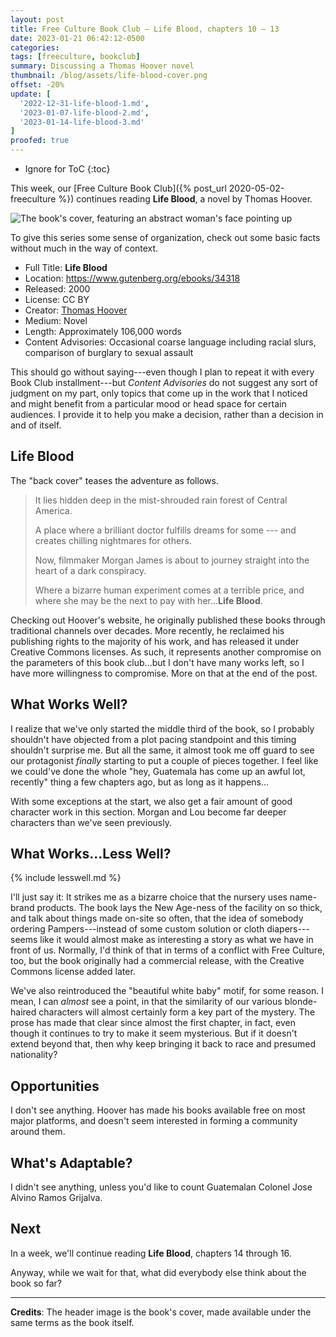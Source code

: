 ```yaml
---
layout: post
title: Free Culture Book Club — Life Blood, chapters 10 – 13
date: 2023-01-21 06:42:12-0500
categories:
tags: [freeculture, bookclub]
summary: Discussing a Thomas Hoover novel
thumbnail: /blog/assets/life-blood-cover.png
offset: -20%
update: [
  '2022-12-31-life-blood-1.md',
  '2023-01-07-life-blood-2.md',
  '2023-01-14-life-blood-3.md'
]
proofed: true
---
```


* Ignore for ToC
{:toc}

This week, our [Free Culture Book Club]({% post_url 2020-05-02-freeculture %}) continues reading **Life Blood**, a novel by Thomas Hoover.

![The book's cover, featuring an abstract woman's face pointing up](/blog/assets/life-blood-cover.png "Out of the...something or other.")

To give this series some sense of organization, check out some basic facts without much in the way of context.

 * Full Title:  **Life Blood**
 * Location:  <https://www.gutenberg.org/ebooks/34318>
 * Released:  2000
 * License:  CC BY
 * Creator:  [Thomas Hoover](https://www.thomashoover.info/index.htm)
 * Medium:  Novel
 * Length:  Approximately 106,000 words
 * Content Advisories:  Occasional coarse language including racial slurs, comparison of burglary to sexual assault

This should go without saying---even though I plan to repeat it with every Book Club installment---but *Content Advisories* do not suggest any sort of judgment on my part, only topics that come up in the work that I noticed and might benefit from a particular mood or head space for certain audiences.  I provide it to help you make a decision, rather than a decision in and of itself.

## Life Blood

The "back cover" teases the adventure as follows.

 > It lies hidden deep in the mist-shrouded rain forest of Central America.
 >
 > A place where a brilliant doctor fulfills dreams for some --- and creates chilling nightmares for others.
 >
 > Now, filmmaker Morgan James is about to journey straight into the heart of a dark conspiracy.
 >
 > Where a bizarre human experiment comes at a terrible price, and where she may be the next to pay with her...**Life Blood**.

Checking out Hoover's website, he originally published these books through traditional channels over decades.  More recently, he reclaimed his publishing rights to the majority of his work, and has released it under Creative Commons licenses.  As such, it represents another compromise on the parameters of this book club...but I don't have many works left, so I have more willingness to compromise.  More on that at the end of the post.

## What Works Well?

I realize that we've only started the middle third of the book, so I probably shouldn't have objected from a plot pacing standpoint and this timing shouldn't surprise me.  But all the same, it almost took me off guard to see our protagonist *finally* starting to put a couple of pieces together.  I feel like we could've done the whole "hey, Guatemala has come up an awful lot, recently" thing a few chapters ago, but as long as it happens...

With some exceptions at the start, we also get a fair amount of good character work in this section.  Morgan and Lou become far deeper characters than we've seen previously.

## What Works...Less Well?

{% include lesswell.md %}

I'll just say it:  It strikes me as a bizarre choice that the nursery uses name-brand products.  The book lays the New Age-ness of the facility on so thick, and talk about things made on-site so often, that the idea of somebody ordering Pampers---instead of some custom solution or cloth diapers---seems like it would almost make as interesting a story as what we have in front of us.  Normally, I'd think of that in terms of a conflict with Free Culture, too, but the book originally had a commercial release, with the Creative Commons license added later.

We've also reintroduced the "beautiful white baby" motif, for some reason.  I mean, I can *almost* see a point, in that the similarity of our various blonde-haired characters will almost certainly form a key part of the mystery.  The prose has made that clear since almost the first chapter, in fact, even though it continues to try to make it seem mysterious.  But if it doesn't extend beyond that, then why keep bringing it back to race and presumed nationality?

## Opportunities

I don't see anything.  Hoover has made his books available free on most major platforms, and doesn't seem interested in forming a community around them.

## What's Adaptable?

I didn't see anything, unless you'd like to count Guatemalan Colonel Jose Alvino Ramos Grijalva.

## Next

In a week, we'll continue reading **Life Blood**, chapters 14 through 16.

Anyway, while we wait for that, what did everybody else think about the book so far?

* * *

**Credits**:  The header image is the book's cover, made available under the same terms as the book itself.
